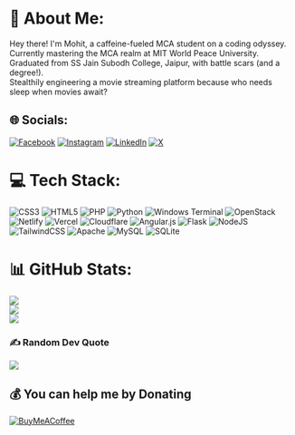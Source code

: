 # 💫 About Me:
Hey there! I'm Mohit, a caffeine-fueled MCA student on a coding odyssey.<br>
Currently mastering the MCA realm at MIT World Peace University.<br>
Graduated from SS Jain Subodh College, Jaipur, with battle scars (and a degree!).<br>
Stealthily engineering a movie streaming platform because who needs sleep when movies await?



## 🌐 Socials:
[![Facebook](https://img.shields.io/badge/Facebook-%231877F2.svg?logo=Facebook&logoColor=white)](https://facebook.com/mohittjangirr) [![Instagram](https://img.shields.io/badge/Instagram-%23E4405F.svg?logo=Instagram&logoColor=white)](https://instagram.com/mohittjangirr) [![LinkedIn](https://img.shields.io/badge/LinkedIn-%230077B5.svg?logo=linkedin&logoColor=white)](https://linkedin.com/in/mohittjangirr) [![X](https://img.shields.io/badge/X-black.svg?logo=X&logoColor=white)](https://x.com/mohittjangirr) 

# 💻 Tech Stack:
![CSS3](https://img.shields.io/badge/css3-%231572B6.svg?style=for-the-badge&logo=css3&logoColor=white) ![HTML5](https://img.shields.io/badge/html5-%23E34F26.svg?style=for-the-badge&logo=html5&logoColor=white) ![PHP](https://img.shields.io/badge/php-%23777BB4.svg?style=for-the-badge&logo=php&logoColor=white) ![Python](https://img.shields.io/badge/python-3670A0?style=for-the-badge&logo=python&logoColor=ffdd54) ![Windows Terminal](https://img.shields.io/badge/Windows%20Terminal-%234D4D4D.svg?style=for-the-badge&logo=windows-terminal&logoColor=white) ![OpenStack](https://img.shields.io/badge/Openstack-%23f01742.svg?style=for-the-badge&logo=openstack&logoColor=white) ![Netlify](https://img.shields.io/badge/netlify-%23000000.svg?style=for-the-badge&logo=netlify&logoColor=#00C7B7) ![Vercel](https://img.shields.io/badge/vercel-%23000000.svg?style=for-the-badge&logo=vercel&logoColor=white) ![Cloudflare](https://img.shields.io/badge/Cloudflare-F38020?style=for-the-badge&logo=Cloudflare&logoColor=white) ![Angular.js](https://img.shields.io/badge/angular.js-%23E23237.svg?style=for-the-badge&logo=angularjs&logoColor=white) ![Flask](https://img.shields.io/badge/flask-%23000.svg?style=for-the-badge&logo=flask&logoColor=white) ![NodeJS](https://img.shields.io/badge/node.js-6DA55F?style=for-the-badge&logo=node.js&logoColor=white) ![TailwindCSS](https://img.shields.io/badge/tailwindcss-%2338B2AC.svg?style=for-the-badge&logo=tailwind-css&logoColor=white) ![Apache](https://img.shields.io/badge/apache-%23D42029.svg?style=for-the-badge&logo=apache&logoColor=white) ![MySQL](https://img.shields.io/badge/mysql-4479A1.svg?style=for-the-badge&logo=mysql&logoColor=white) ![SQLite](https://img.shields.io/badge/sqlite-%2307405e.svg?style=for-the-badge&logo=sqlite&logoColor=white)
# 📊 GitHub Stats:
![](https://github-readme-stats.vercel.app/api?username=mohittjangirr&theme=dark&hide_border=false&include_all_commits=true&count_private=true)<br/>
![](https://github-readme-streak-stats.herokuapp.com/?user=mohittjangirr&theme=dark&hide_border=false)<br/>
![](https://github-readme-stats.vercel.app/api/top-langs/?username=mohittjangirr&theme=dark&hide_border=false&include_all_commits=true&count_private=true&layout=compact)

### ✍️ Random Dev Quote
![](https://quotes-github-readme.vercel.app/api?type=horizontal&theme=radical)

  ## 💰 You can help me by Donating
  [![BuyMeACoffee](https://img.shields.io/badge/Buy%20Me%20a%20Coffee-ffdd00?style=for-the-badge&logo=buy-me-a-coffee&logoColor=black)](https://buymeacoffee.com/mohitjangir) 

  
<!-- Proudly created with GPRM ( https://gprm.itsvg.in ) -->
